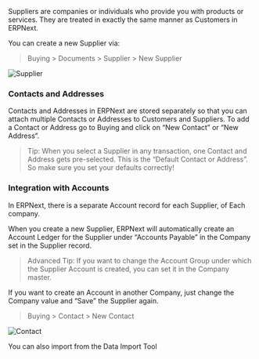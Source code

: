 Suppliers are companies or individuals who provide you with products or
services. They are treated in exactly the same manner as Customers in ERPNext.

You can create a new Supplier via:

> Buying > Documents > Supplier > New Supplier

![Supplier](/assets/manual_erpnext_com/old_images/erpnext/supplier.png)

### Contacts and Addresses

Contacts and Addresses in ERPNext are stored separately so that you can attach
multiple Contacts or Addresses to Customers and Suppliers. To add a Contact or
Address go to Buying and click on “New Contact” or “New Address”.

> Tip: When you select a Supplier in any transaction, one Contact and Address
gets pre-selected. This is the “Default Contact or Address”. So make sure you
set your defaults correctly!

### Integration with Accounts

In ERPNext, there is a separate Account record for each Supplier, of Each
company.

When you create a new Supplier, ERPNext will automatically create an Account
Ledger for the Supplier under “Accounts Payable” in the Company set in the
Supplier record.

> Advanced Tip: If you want to change the Account Group under which the
Supplier Account is created, you can set it in the Company master.

If you want to create an Account in another Company, just change the Company
value and “Save” the Supplier again.

> Buying > Contact > New Contact

![Contact](/assets/manual_erpnext_com/old_images/erpnext/contact.png)

You can also import from the Data Import Tool

